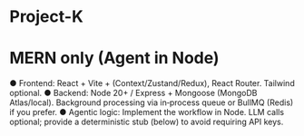 # Project-K
# MERN only (Agent in Node)
● Frontend: React + Vite + (Context/Zustand/Redux), React Router. Tailwind optional.
● Backend: Node 20+ / Express + Mongoose (MongoDB Atlas/local). Background
processing via in‑process queue or BullMQ (Redis) if you prefer.
● Agentic logic: Implement the workflow in Node. LLM calls optional; provide a
deterministic stub (below) to avoid requiring API keys.
